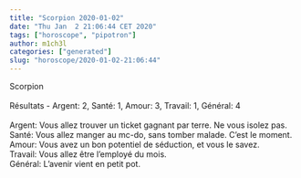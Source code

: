 ```yaml
---
title: "Scorpion 2020-01-02"
date: "Thu Jan  2 21:06:44 CET 2020"
tags: ["horoscope", "pipotron"]
author: m1ch3l
categories: ["generated"]
slug: "horoscope/2020-01-02-21:06:44"
---
```


Scorpion<br>
<br>
Résultats - Argent: 2, Santé: 1, Amour: 3, Travail: 1, Général: 4<br>
<br>
Argent:  Vous allez trouver un ticket gagnant par terre. Ne vous isolez pas.<br>
Santé:   Vous allez manger au mc-do, sans tomber malade. C’est le moment.<br>
Amour:   Vous avez un bon potentiel de séduction, et vous le savez. <br>
Travail: Vous allez être l’employé du mois. <br>
Général: L’avenir vient en petit pot.<br>
